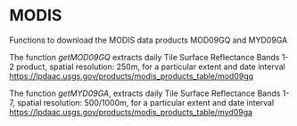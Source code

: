 # MODIS
Functions to download the MODIS data products MOD09GQ and MYD09GA

The function *getMOD09GQ* extracts daily Tile Surface Reflectance Bands 1-2 product, spatial resolution: 250m, 
for a particular extent and date interval
https://lpdaac.usgs.gov/products/modis_products_table/mod09gq


The function *getMYD09GA*, extracts daily Tile Surface Reflectance Bands 1-7, spatial resolution: 500/1000m,
for a particular extent and date interval
https://lpdaac.usgs.gov/products/modis_products_table/myd09ga
